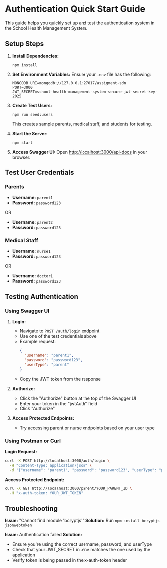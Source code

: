 # Authentication Quick Start Guide

This guide helps you quickly set up and test the authentication system in the School Health Management System.

## Setup Steps

1. **Install Dependencies:**

   ```
   npm install
   ```

2. **Set Environment Variables:**
   Ensure your `.env` file has the following:

   ```
   MONGODB_URI=mongodb://127.0.0.1:27017/assigment-sdn
   PORT=3000
   JWT_SECRET=school-health-management-system-secure-jwt-secret-key-2025
   ```

3. **Create Test Users:**

   ```
   npm run seed:users
   ```

   This creates sample parents, medical staff, and students for testing.

4. **Start the Server:**

   ```
   npm start
   ```

5. **Access Swagger UI:**
   Open [http://localhost:3000/api-docs](http://localhost:3000/api-docs) in your browser.

## Test User Credentials

### Parents

- **Username:** `parent1`
- **Password:** `password123`

OR

- **Username:** `parent2`
- **Password:** `password123`

### Medical Staff

- **Username:** `nurse1`
- **Password:** `password123`

OR

- **Username:** `doctor1`
- **Password:** `password123`

## Testing Authentication

### Using Swagger UI

1. **Login:**

   - Navigate to `POST /auth/login` endpoint
   - Use one of the test credentials above
   - Example request:
     ```json
     {
       "username": "parent1",
       "password": "password123",
       "userType": "parent"
     }
     ```
   - Copy the JWT token from the response

2. **Authorize:**

   - Click the "Authorize" button at the top of the Swagger UI
   - Enter your token in the "jwtAuth" field
   - Click "Authorize"

3. **Access Protected Endpoints:**
   - Try accessing parent or nurse endpoints based on your user type

### Using Postman or Curl

**Login Request:**

```bash
curl -X POST http://localhost:3000/auth/login \
  -H "Content-Type: application/json" \
  -d '{"username": "parent1", "password": "password123", "userType": "parent"}'
```

**Access Protected Endpoint:**

```bash
curl -X GET http://localhost:3000/parent/YOUR_PARENT_ID \
  -H "x-auth-token: YOUR_JWT_TOKEN"
```

## Troubleshooting

**Issue:** "Cannot find module 'bcryptjs'"
**Solution:** Run `npm install bcryptjs jsonwebtoken`

**Issue:** Authentication failed
**Solution:**

- Ensure you're using the correct username, password, and userType
- Check that your JWT_SECRET in .env matches the one used by the application
- Verify token is being passed in the x-auth-token header
